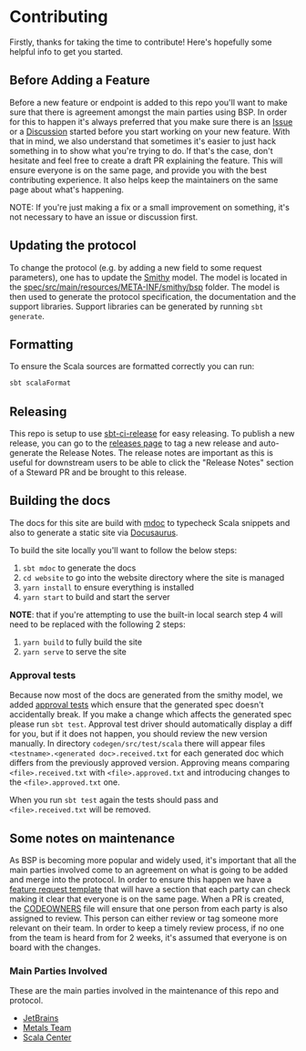 # Contributing

Firstly, thanks for taking the time to contribute! Here's hopefully some helpful
info to get you started.

## Before Adding a Feature

Before a new feature or endpoint is added to this repo you'll want to make sure
that there is agreement amongst the main parties using BSP. In order for this to
happen it's always preferred that you make sure there is an
[Issue](https://github.com/build-server-protocol/build-server-protocol/issues)
or a
[Discussion](https://github.com/build-server-protocol/build-server-protocol/discussions/landing)
started before you start working on your new feature. With that in mind, we also
understand that sometimes it's easier to just hack something in to show what
you're trying to do. If that's the case, don't hesitate and feel free to create
a draft PR explaining the feature. This will ensure everyone is on the same
page, and provide you with the best contributing experience. It also helps keep
the maintainers on the same page about what's happening.

NOTE: If you're just making a fix or a small improvement on something, it's not
necessary to have an issue or discussion first.

## Updating the protocol

To change the protocol (e.g. by adding a new field to some request parameters), one has to update
the [Smithy](https://smithy.io/2.0/index.html) model.
The model is located in the [spec/src/main/resources/META-INF/smithy/bsp](spec/src/main/resources/META-INF/smithy/bsp) folder.
The model is then used to generate the protocol specification, the documentation and the support libraries.
Support libraries can be generated by running `sbt generate`.

## Formatting

To ensure the Scala sources are formatted correctly you can run:

```sh
sbt scalaFormat
```

## Releasing

This repo is setup to use
[sbt-ci-release](https://github.com/sbt/sbt-ci-release) for easy releasing. To
publish a new release, you can go to the [releases
page](https://github.com/build-server-protocol/build-server-protocol/releases)
to tag a new release and auto-generate the Release Notes. The release notes are
important as this is useful for downstream users to be able to click the
"Release Notes" section of a Steward PR and be brought to this release.

## Building the docs

The docs for this site are build with [mdoc](https://scalameta.org/mdoc/) to
typecheck Scala snippets and also to generate a static site via
[Docusaurus](https://docusaurus.io/).

To build the site locally you'll want to follow the below steps:

1. `sbt mdoc` to generate the docs
2. `cd website` to go into the website directory where the site is managed
3. `yarn install` to ensure everything is installed
4. `yarn start` to build and start the server

**NOTE**: that if you're attempting to use the built-in local search step 4 will
need to be replaced with the following 2 steps:

1. `yarn build` to fully build the site
1. `yarn serve` to serve the site

### Approval tests

Because now most of the docs are generated from the smithy model, we added
[approval tests](https://approvaltests.com/) which ensure that the generated spec
doesn't accidentally break. If you make a change which affects the generated spec
please run `sbt test`. Approval test driver should automatically display
a diff for you, but if it does not happen, you should review the new version manually.
In directory `codegen/src/test/scala` there will appear
files `<testname>.<generated doc>.received.txt` for each generated doc which differs
from the previously approved version. Approving means comparing `<file>.received.txt`
with `<file>.approved.txt` and introducing changes to the `<file>.approved.txt` one.

When you run `sbt test` again the tests should pass and `<file>.received.txt`
will be removed.

## Some notes on maintenance

As BSP is becoming more popular and widely used, it's important that all the main
parties involved come to an agreement on what is going to be added and merge
into the protocol. In order to ensure this happen we have a [feature request
template](./.github/ISSUE_TEMPLATE/feature_request.yml) that will have a section
that each party can check making it clear that everyone is on the same page.
When a PR is created, the [CODEOWNERS](./.github/CODEOWNERS) file will ensure
that one person from each party is also assigned to review. This person can
either review or tag someone more relevant on their team. In order to keep a
timely review process, if no one from the team is heard from for 2 weeks, it's
assumed that everyone is on board with the changes.

### Main Parties Involved

These are the main parties involved in the maintenance of this repo and protocol.

- [JetBrains](https://www.jetbrains.com/)
- [Metals Team](https://github.com/scalameta)
- [Scala Center](https://scala.epfl.ch/)
